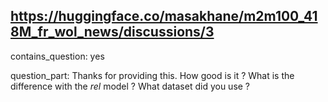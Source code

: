 ## https://huggingface.co/masakhane/m2m100_418M_fr_wol_news/discussions/3

contains_question: yes

question_part: 
Thanks for providing this.
How good is it ?
What is the difference with the _rel_ model ?
What dataset did you use ?
